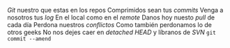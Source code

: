 *Git* nuestro que estas en los repos
Comprimidos sean tus *commits*
Venga a nosotros tus *log*
En el local como en el *remote*
Danos hoy nuesto *pull* de cada día
Perdona nuestros *conflictos*
Como también perdonamos lo de otros geeks
No nos dejes caer en *detached HEAD*
y líbranos de *SVN*
`git commit --amend`
